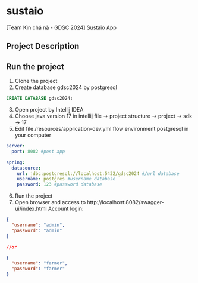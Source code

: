 # sustaio
[Team Kìn chá nà - GDSC 2024] Sustaio App 

## Project Description

## Run the project 
1. Clone the project
2. Create database gdsc2024 by postgresql 
```sql 
CREATE DATABASE gdsc2024;
```
3. Open project by Intellij IDEA
4. Choose java version 17 in intellij
file -> project structure -> project -> sdk -> 17
5. Edit file /resources/application-dev.yml flow environment postgresql in your computer
```yaml
server:
  port: 8082 #post app

spring:
  datasource:
    url: jdbc:postgresql://localhost:5432/gdsc2024 #/url database
    username: postgres #username database
    password: 123 #password database
```
6. Run the project
7. Open browser and access to http://localhost:8082/swagger-ui/index.html
Account login:
```json
{
  "username": "admin",
  "password": "admin"
}

//or

{
  "username": "farmer",
  "password": "farmer"
}
```
